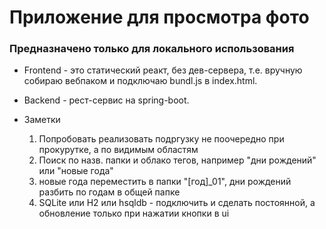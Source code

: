 # Приложение для просмотра фото
### Предназначено только для локального использования
+ Frontend - это статический реакт, без дев-сервера, т.е. вручную собираю вебпаком и подключаю bundl.js в index.html.
+ Backend - рест-сервис на spring-boot.

+ Заметки
    1. Попробовать реализовать подргузку не поочередно при прокурутке, а по видимым областям
    1. Поиск по назв. папки и облако тегов, например "дни рождений" или "новые года"
    1. новые года переместить в папки "[год]_01", дни рождений разбить по годам в общей папке
    1. SQLite или H2 или hsqldb - подключить и сделать постоянной, а обновление только при нажатии кнопки в ui
